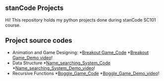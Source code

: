 ## stanCode Projects
Hi! This repository holds my python projects done during stanCode SC101 course.

## Project source codes
* Animation and Game Designing: 
*[Breakout Game_Code](https://github.com/yungfangtu/stanCode/tree/main/python_projects/break_out_game)
*[Breakout Game_Demo video](https://drive.google.com/drive/folders/1Gi3bn9qPW_gR0ISyGzVPLd5Bztdvd7rF?fbclid=IwAR36BW3v_bHn-Idsh-0_ROSWLwrXOzoervZId25OOzH2LX4b6FCGDfULdDg)!
* Data Structure
*[Name_searching_System_Code](https://github.com/yungfangtu/stanCode/tree/main/python_projects/name_searching)
*[Name_searching_System_Demo_video](https://drive.google.com/drive/folders/1Gi3bn9qPW_gR0ISyGzVPLd5Bztdvd7rF?fbclid=IwAR36BW3v_bHn-Idsh-0_ROSWLwrXOzoervZId25OOzH2LX4b6FCGDfULdDg)!
* Recursive Functions
*[Boggle_Game_Code](https://github.com/yungfangtu/stanCode/tree/main/python_projects/boggle_game)
*[Boggle_Game_Demo_video](https://drive.google.com/drive/folders/1Gi3bn9qPW_gR0ISyGzVPLd5Bztdvd7rF?fbclid=IwAR36BW3v_bHn-Idsh-0_ROSWLwrXOzoervZId25OOzH2LX4b6FCGDfULdDg)!
